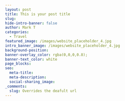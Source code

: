 ```yaml
---
layout: post
title: This is your post title
slug:
hide-intro-banner: false
author: Mark T
categories:
  - Travel
featured_image: /images/website_placeholder_4.jpg
intro_banner_image: /images/website_placeholder_4.jpg
background-position: 
banner-overlay_color: rgba(0,0,0,0.8);
banner-text_color: white
page_blocks:
seo:
  meta-title:
  meta-description:
  social-sharing_image:
_comments:
  slug: Overrides the deafult url
---
```

